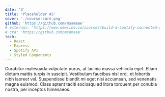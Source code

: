 ```yaml
---
date: '3'
title: 'Placeholder #3'
cover: './course-card.png'
github: 'https://github.com/msamaae'
# external: 'https://www.newline.co/courses/build-a-spotify-connected-app'
# cta: 'https://github.com/msamaae'
tech:
  - React
  - Express
  - Spotify API
  - Styled Components
---
```


Curabitur malesuada vulputate purus, at lacinia massa vehicula eget. Etiam dictum mattis turpis in suscipit. Vestibulum faucibus nisl orci, et lobortis nibh laoreet vel. Suspendisse blandit mi eget nisi accumsan, sed venenatis magna euismod. Class aptent taciti sociosqu ad litora torquent per conubia nostra, per inceptos himenaeos.
